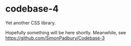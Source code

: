# codebase-4
Yet another CSS library.

Hopefully something will be here shortly. Meanwhile, see https://github.com/SimonPadbury/Codebase-3
